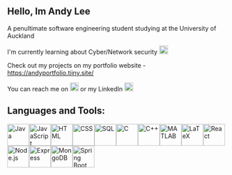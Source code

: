 ## Hello, Im Andy Lee
A penultimate software engineering student studying at the University of Auckland

I'm currently learning about Cyber/Network security <img src="https://github.com/andy7937/andy7937/assets/126305769/88613731-8b56-4d59-b082-0f9960baa8d3" alt="image" width="20" height="20">

Check out my projects on my portfolio website - https://andyportfolio.tiiny.site/

You can reach me on [<img src="https://github.com/andy7937/andy7937/assets/126305769/bbe05cd0-bc64-4be3-896d-1e561f74fb39" alt="image" width="20" height="20">](mailto:keehoon2004@gmail.com) or my LinkedIn [<img src="https://github.com/andy7937/andy7937/assets/126305769/7bc83b5f-aeb8-4e57-9d89-bc1b6d65d352" alt="image" width="20" height="20">]( https://www.linkedin.com/in/andy-lee-uoa/)


## Languages and Tools:
<img src="https://cdn.jsdelivr.net/gh/devicons/devicon/icons/java/java-original.svg" alt="Java" width="50" height="50"><img src="https://cdn.jsdelivr.net/gh/devicons/devicon/icons/javascript/javascript-original.svg" alt="JavaScript" width="50" height="50"><img src="https://cdn.jsdelivr.net/gh/devicons/devicon/icons/html5/html5-original.svg" alt="HTML" width="50" height="50"><img src="https://cdn.jsdelivr.net/gh/devicons/devicon/icons/css3/css3-original.svg" alt="CSS" width="50" height="50"><img src="https://cdn.jsdelivr.net/gh/devicons/devicon/icons/mysql/mysql-original.svg" alt="SQL" width="50" height="50"><img src="https://cdn.jsdelivr.net/gh/devicons/devicon/icons/c/c-original.svg" alt="C" width="50" height="50"><img src="https://cdn.jsdelivr.net/gh/devicons/devicon/icons/cplusplus/cplusplus-original.svg" alt="C++" width="50" height="50"><img src="https://cdn.jsdelivr.net/gh/devicons/devicon/icons/matlab/matlab-original.svg" alt="MATLAB" width="50" height="50"><img src="https://cdn.jsdelivr.net/gh/devicons/devicon/icons/latex/latex-original.svg" alt="LaTeX" width="50" height="50" style="fill: white;"><img src="https://cdn.jsdelivr.net/gh/devicons/devicon/icons/react/react-original.svg" alt="React" width="50" height="50"><img src="https://cdn.jsdelivr.net/gh/devicons/devicon/icons/nodejs/nodejs-original.svg" alt="Node.js" width="50" height="50"><img src="https://cdn.jsdelivr.net/gh/devicons/devicon/icons/express/express-original.svg" alt="Express" width="50" height="50"><img src="https://cdn.jsdelivr.net/gh/devicons/devicon/icons/mongodb/mongodb-original.svg" alt="MongoDB" width="50" height="50"><img src="https://cdn.jsdelivr.net/gh/devicons/devicon/icons/spring/spring-original.svg" alt="Spring Boot" width="50" height="50">






